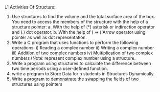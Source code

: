 L1 Activities Of Structure:

1. Use structures to find the volume and the total surface area of the box.
   You need to access the members of the structure with the help of a structure pointer:
   a. With the help of (\*) asterisk or indirection operator and (.) dot operator.
   b. With the help of ( -> ) Arrow operator using pointer as well as dot representation.
2. Write a C program that uses functions to perform the following operations:
   i) Reading a complex number
   ii) Writing a complex number
   iii) Addition of two complex numbers
   iv) Multiplication of two complex numbers
   (Note: represent complex number using a structure.
3. Write a program using structures to calculate the difference between two time periods using a user-defined function.
4. write a program to Store Data for n students in Structures Dynamically.
5. Write a program to demonstrate the swapping the fields of two structures using pointers

